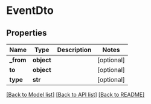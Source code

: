 # EventDto

## Properties

| Name      | Type       | Description | Notes      |
| --------- | ---------- | ----------- | ---------- |
| **_from** | **object** |             | [optional] |
| **to**    | **object** |             | [optional] |
| **type**  | **str**    |             | [optional] |

[[Back to Model list]](../README.md#documentation-for-models) [[Back to API list]](../README.md#documentation-for-api-endpoints) [[Back to README]](../README.md)
